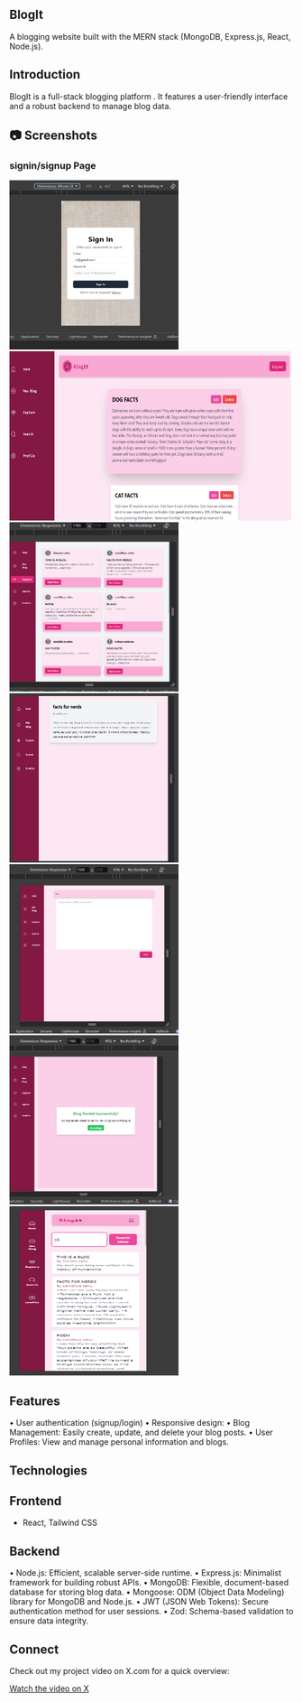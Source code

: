 ## BlogIt

A blogging website built with the MERN stack (MongoDB, Express.js, React, Node.js).

## Introduction

BlogIt is a full-stack blogging platform . It features a user-friendly interface and a robust backend to manage blog data.

## 📷 Screenshots

### signin/signup Page

<img src="frontend/src/assets/screenshots/signin.png" alt="Signin/Signup Page" width="300" height="300"/>
<img src="frontend/src/assets/screenshots/dashboard.png" alt="dashboard Page" width="500" height="300"/>
<img src="frontend/src/assets/screenshots/explore.png" alt="explore Page" width="300" height="300"/>

<img src="frontend/src/assets/screenshots/read.png" alt="readMore Page" width="300" height="300"/>
<img src="frontend/src/assets/screenshots/post.png" alt="newPost Page" width="300" height="300"/>

<img src="frontend/src/assets/screenshots/success.png" alt="Success Page" width="300" height="300"/>
<img src="frontend/src/assets/screenshots/search.png" alt="Search Page" width="300" height="300"/>

## Features

• User authentication (signup/login)
• Responsive design:
• Blog Management: Easily create, update, and delete your blog posts.
• User Profiles: View and manage personal information and blogs.

## Technologies

## Frontend

- React, Tailwind CSS

## Backend

• Node.js: Efficient, scalable server-side runtime.
• Express.js: Minimalist framework for building robust APIs.
• MongoDB: Flexible, document-based database for storing blog data.
• Mongoose: ODM (Object Data Modeling) library for MongoDB and Node.js.
• JWT (JSON Web Tokens): Secure authentication method for user sessions.
• Zod: Schema-based validation to ensure data integrity.

## Connect

Check out my project video on X.com for a quick overview:

[Watch the video on X](https://x.com/HimaniSahu67644/status/1829530551507943448)
